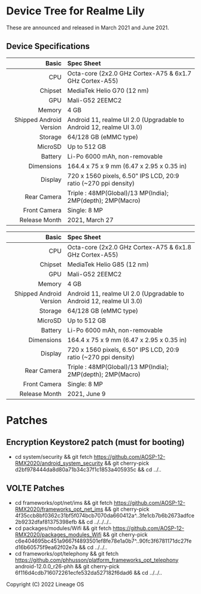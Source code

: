 # Device Tree for Realme Lily 

 These are announced and released in March 2021 and June 2021.

## Device Specifications
Basic   | Spec Sheet
-------:|:-------------------------
CPU     | Octa-core (2x2.0 GHz Cortex-A75 & 6x1.7 GHz Cortex-A55)
Chipset | MediaTek Helio G70 (12 nm)
GPU     | Mali-G52 2EEMC2
Memory  | 4 GB
Shipped Android Version | Android 11, realme UI 2.0 (Upgradable to Android 12, realme UI 3.0)
Storage | 64/128 GB (eMMC type)
MicroSD | Up to 512 GB 
Battery | Li-Po 6000 mAh, non-removable
Dimensions | 164.4 x 75 x 9 mm (6.47 x 2.95 x 0.35 in)
Display | 720 x 1560 pixels, 6.50" IPS LCD, 20:9 ratio (~270 ppi density)
Rear Camera  | Triple : 48MP(Global)/13 MP(India); 2MP(depth); 2MP(Macro)
Front Camera | Single: 8 MP
Release Month | 2021, March 27

Basic   | Spec Sheet
-------:|:-------------------------
CPU     | Octa-core (2x2.0 GHz Cortex-A75 & 6x1.8 GHz Cortex-A55)
Chipset | MediaTek Helio G85 (12 nm)
GPU     | Mali-G52 2EEMC2
Memory  | 4 GB
Shipped Android Version | Android 11, realme UI 2.0 (Upgradable to Android 12, realme UI 3.0)
Storage | 64/128 GB (eMMC type)
MicroSD | Up to 512 GB 
Battery | Li-Po 6000 mAh, non-removable
Dimensions | 164.4 x 75 x 9 mm (6.47 x 2.95 x 0.35 in)
Display | 720 x 1560 pixels, 6.50" IPS LCD, 20:9 ratio (~270 ppi density)
Rear Camera  | Triple : 48MP(Global)/13 MP(India); 2MP(depth); 2MP(Macro)
Front Camera | Single: 8 MP
Release Month | 2021, June 9

# Patches

## Encryption Keystore2 patch (must for booting)

* cd system/security && git fetch https://github.com/AOSP-12-RMX2020/android_system_security && git cherry-pick d2bf978444da8d80a71b34c37f1c1853a405935c && cd ../..

## VOLTE Patches

* cd frameworks/opt/net/ims && git fetch https://github.com/AOSP-12-RMX2020/frameworks_opt_net_ims && git cherry-pick 4f35ccb8bf0362c31bf5f074bcb7070da660412a^..3fe1cb7b6b2673adfce2b9232dfaf81375398efb && cd ../../../.. 
* cd packages/modules/Wifi && git fetch https://github.com/AOSP-12-RMX2020/packages_modules_Wifi && git cherry-pick c6e404695bc451a9667f4893501ef8fe78e1a0b7^..90fc3f6781171dc27fed16b60575f9ea62f02e7a && cd ../../.. 
* cd frameworks/opt/telephony && git fetch https://github.com/phhusson/platform_frameworks_opt_telephony android-12.0.0_r26-phh && git cherry-pick 6f116d4cdb716072261ecfe532da527182f6dad6 && cd ../../..

Copyright (C) 2022 Lineage OS
